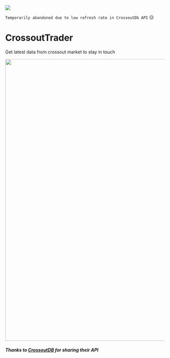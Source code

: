 ![](https://img.shields.io/badge/status-abandoned-red.svg)

```Temporarily abandoned due to low refresh rate in CrossoutDb API``` :disappointed_relieved:
# CrossoutTrader
Get latest data from crossout market to stay in touch

<img src="https://raw.githubusercontent.com/glmn/CrossoutTrader/master/screenshot.png" width="888">

##### Thanks to [CrossoutDB](https://github.com/Zicore/CrossoutMarket#crossoutdb-api) for sharing their API
